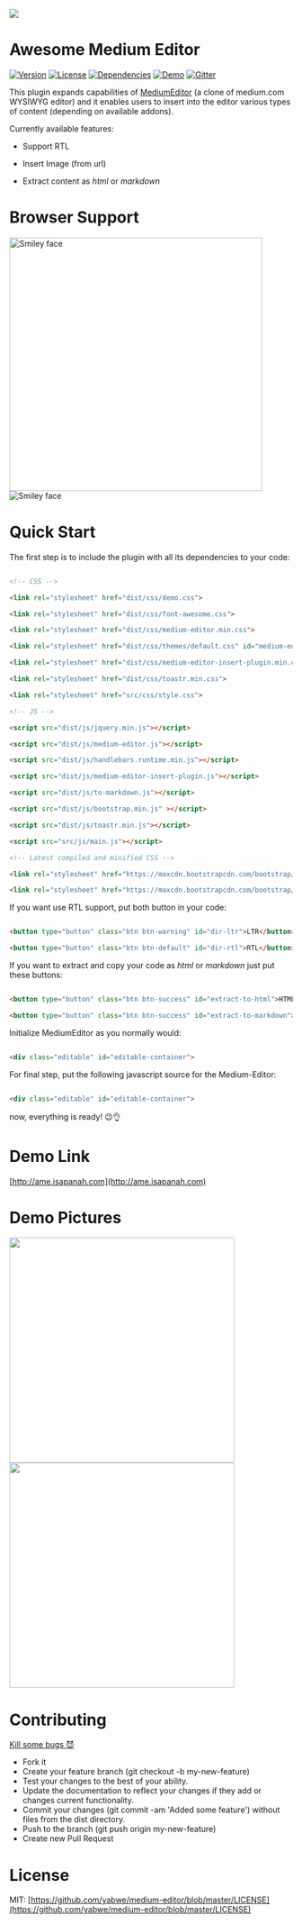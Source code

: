

![](https://raw.githubusercontent.com/amlashi-sadra/awesome-medium-editor/master/public/src/img/ame-logo.png)

# Awesome Medium Editor
[![Version](https://img.shields.io/badge/version-1.0-red.svg?style=flat)](https://github.com/amlashi-sadra/awesome-medium-editor)
[![License](https://img.shields.io/badge/licence-MIT-lightgrey.svg?style=flat)](https://github.com/amlashi-sadra/awesome-medium-editor)
[![Dependencies](https://img.shields.io/badge/dependencies-non-yellow.svg?style=flat)](#)
[![Demo](https://img.shields.io/badge/demo-yes-green.svg?style=flat)](http://ame.isapanah.com)
[![Gitter](https://img.shields.io/badge/gitter-join%20chat-brightgreen.svg?style=flat)](https://gitter.im/Awesome-Medium-Editor)

This plugin expands capabilities of [MediumEditor](https://github.com/yabwe/medium-editor) (a clone of medium.com WYSIWYG editor) and it enables users to insert into the editor various types of content (depending on available addons).

Currently available features:  

*   Support RTL   

*   Insert Image (from url)
*   Extract content as *html* or *markdown*
# Browser Support

<img src="https://raw.githubusercontent.com/amlashi-sadra/awesome-medium-editor/master/img/browser-support.jpg" alt="Smiley face" width="450px">

<img src="https://raw.githubusercontent.com/amlashi-sadra/awesome-medium-editor/master/img/browser-support-2.jpg" alt="Smiley face">

# Quick Start

The first step is to include the plugin with all its dependencies to your code:  

```html

<!-- CSS -->

<link rel="stylesheet" href="dist/css/demo.css">

<link rel="stylesheet" href="dist/css/font-awesome.css">

<link rel="stylesheet" href="dist/css/medium-editor.min.css">

<link rel="stylesheet" href="dist/css/themes/default.css" id="medium-editor-theme">

<link rel="stylesheet" href="dist/css/medium-editor-insert-plugin.min.css">

<link rel="stylesheet" href="dist/css/toastr.min.css">

<link rel="stylesheet" href="src/css/style.css">

<!-- JS -->

<script src="dist/js/jquery.min.js"></script>

<script src="dist/js/medium-editor.js"></script>

<script src="dist/js/handlebars.runtime.min.js"></script>

<script src="dist/js/medium-editor-insert-plugin.js"></script>

<script src="dist/js/to-markdown.js"></script>

<script src="dist/js/bootstrap.min.js" ></script>

<script src="dist/js/toastr.min.js"></script>

<script src="src/js/main.js"></script>

<!-- Latest compiled and minified CSS -->

<link rel="stylesheet" href="https://maxcdn.bootstrapcdn.com/bootstrap/3.3.7/css/bootstrap.min.css" integrity="sha384-BVYiiSIFeK1dGmJRAkycuHAHRg32OmUcww7on3RYdg4Va+PmSTsz/K68vbdEjh4u" crossorigin="anonymous">

<link rel="stylesheet" href="https://maxcdn.bootstrapcdn.com/bootstrap/3.3.7/css/bootstrap-theme.min.css" integrity="sha384-rHyoN1iRsVXV4nD0JutlnGaslCJuC7uwjduW9SVrLvRYooPp2bWYgmgJQIXwl/Sp" crossorigin="anonymous">

```

If you want use RTL support, put both button in your code:

```html

<button type="button" class="btn btn-warning" id="dir-ltr">LTR</button>

<button type="button" class="btn btn-default" id="dir-rtl">RTL</button>

```

If you want to extract and copy your code as *html* or *markdown* just put these buttons:

```html

<button type="button" class="btn btn-success" id="extract-to-html">HTML</button>

<button type="button" class="btn btn-success" id="extract-to-markdown">Mardown</button>

```

Initialize MediumEditor as you normally would:  

```html

<div class="editable" id="editable-container">   

```

For final step, put the following javascript source for the Medium-Editor:

```html

<div class="editable" id="editable-container">   

```

now, everything is ready! 😉👌

# Demo Link

[http://ame.isapanah.com](http://ame.isapanah.com)

# Demo Pictures

<img src="https://raw.githubusercontent.com/amlashi-sadra/awesome-medium-editor/master/img/awesome-medium-editor-ltr.jpg" width="400"> <img src="https://raw.githubusercontent.com/amlashi-sadra/awesome-medium-editor/master/img/awesome-medium-editor-rtl.jpg" width="400">

# Contributing

[Kill some bugs 😈](https://github.com/amlashi-sadra/awesome-medium-editor/issues)

- Fork it
- Create your feature branch (git checkout -b my-new-feature)
- Test your changes to the best of your ability.
- Update the documentation to reflect your changes if they add or changes current functionality.
- Commit your changes (git commit -am 'Added some feature') without files from the dist directory.
- Push to the branch (git push origin my-new-feature)
- Create new Pull Request

# License
MIT: [https://github.com/yabwe/medium-editor/blob/master/LICENSE](https://github.com/yabwe/medium-editor/blob/master/LICENSE)
